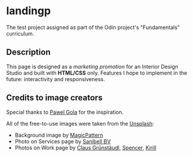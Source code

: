 # landingp
The test project assigned as part of the Odin project's "Fundamentals" curriculum.

## Description
This page is designed as a *marketing promotion* for an Interior Design Studio and built with **HTML/CSS** only. Features I hope to implement in the future: interactivity and responsiveness. 

## Credits to image creators 
Special thanks to <a href="https://templates.gola.io">Pawel Gola</a> for the inspiration.

All of the free-to-use images were taken from the [Unsplash](https://unsplash.com/):

* Background image by <a href="https://unsplash.com/pt-br/@magicpattern?utm_source=unsplash&utm_medium=referral&utm_content=creditCopyText">MagicPattern</a>
* Photo on Services page by <a href="https://unsplash.com/@sanibell?utm_source=unsplash&utm_medium=referral&utm_content=creditCopyText">Sanibell BV</a>
* Photos on Work page by <a href="https://unsplash.com/pt-br/@w18?utm_source=unsplash&utm_medium=referral&utm_content=creditCopyText">Claus Grünstäudl</a>, <a href="https://unsplash.com/@spen?utm_source=unsplash&utm_medium=referral&utm_content=creditCopyText">Spencer</a>, <a href="https://unsplash.com/@kirillz?utm_source=unsplash&utm_medium=referral&utm_content=creditCopyText">Kirill</a>